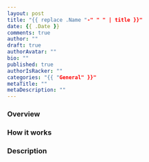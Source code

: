 ```yaml
---
layout: post
title: "{{ replace .Name "-" " " | title }}"
date: {{ .Date }}
comments: true
author: ""
draft: true
authorAvatar: ""
bio: ""
published: true
authorIsRacker: ""
categories: "{{ "General" }}"
metaTitle: ""
metaDescription: ""
---
```



### Overview

### How it works

### Description
